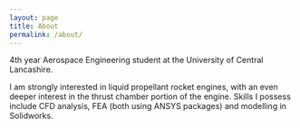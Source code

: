 ```yaml
---
layout: page
title: About
permalink: /about/
---
```


4th year Aerospace Engineering student at the University of Central Lancashire. 

I am strongly interested in liquid propellant rocket engines, with an even deeper interest in the thrust chamber portion of the engine. Skills I possess include CFD analysis, FEA (both using ANSYS packages) and modelling in Solidworks.